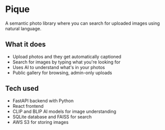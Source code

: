 # Pique

A semantic photo library where you can search for uploaded images using natural language.

## What it does

- Upload photos and they get automatically captioned
- Search for images by typing what you're looking for
- Uses AI to understand what's in your photos
- Public gallery for browsing, admin-only uploads

## Tech used

- FastAPI backend with Python
- React frontend  
- CLIP and BLIP AI models for image understanding
- SQLite database and FAISS for search
- AWS S3 for storing images 
